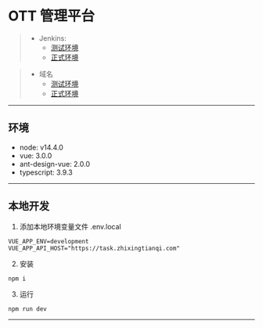 # OTT 管理平台

> - Jenkins: 
>   - [测试环境](http://jenkins.crofys.cn/view/%E6%B5%8B%E8%AF%95%E7%8E%AF%E5%A2%83/job/test-ors-admin-web/)
>   - [正式环境](http://jenkins.crofys.cn/view/%E6%AD%A3%E5%BC%8F%E7%8E%AF%E5%A2%83/job/master-ors-admin-web/)

> - 域名
>   - [测试环境](http://ors-admin.join-test.gz-data.com/market-data)
>   - [正式环境](http://ors-admin.join-test.gz-data.com/market-data)


---

## 环境
- node: v14.4.0
- vue: 3.0.0
- ant-design-vue: 2.0.0
- typescript: 3.9.3

---

## 本地开发
1. 添加本地环境变量文件 .env.local
```env
VUE_APP_ENV=development
VUE_APP_API_HOST="https://task.zhixingtianqi.com"
```

2. 安装
```shell
npm i
```

3. 运行
```shell
npm run dev
```

---

